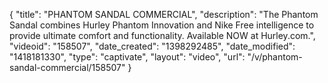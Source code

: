 {
    "title": "PHANTOM SANDAL COMMERCIAL",
    "description": "The Phantom Sandal combines Hurley Phantom Innovation and Nike Free intelligence to provide ultimate comfort and functionality. Available NOW at Hurley.com.",
    "videoid": "158507",
    "date_created": "1398292485",
    "date_modified": "1418181330",
    "type": "captivate",
    "layout": "video",
    "url": "\/v\/phantom-sandal-commercial\/158507"
}